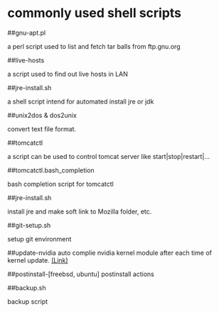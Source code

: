 # commonly used shell scripts

##gnu-apt.pl

a perl script used to list and fetch tar balls from ftp.gnu.org

##live-hosts

a script used to find out live hosts in LAN

##jre-install.sh

a shell script intend for automated install jre or jdk

##unix2dos & dos2unix

convert text file format.

##tomcatctl

a script can be used to control tomcat server like start|stop|restart|...

##tomcatctl.bash_completion

bash completion script for tomcatctl

##jre-install.sh

install jre and make soft link to Mozilla folder, etc.

##git-setup.sh

setup git environment

##update-nvidia
auto complie nvidia kernel module after each time of kernel update.
[(Link)](http://ubuntuforums.org/showthread.php?t=835573)

##postinstall-[freebsd, ubuntu]
postinstall actions

##backup.sh

backup script


